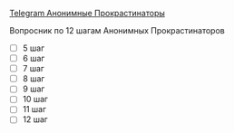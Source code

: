 [Telegram Анонимные Прокрастинаторы](@community_pa)

Вопросник по 12 шагам Анонимных Прокрастинаторов

- [ ] 5 шаг
- [ ] 6 шаг
- [ ] 7 шаг
- [ ] 8 шаг
- [ ] 9 шаг
- [ ] 10 шаг
- [ ] 11 шаг
- [ ] 12 шаг
